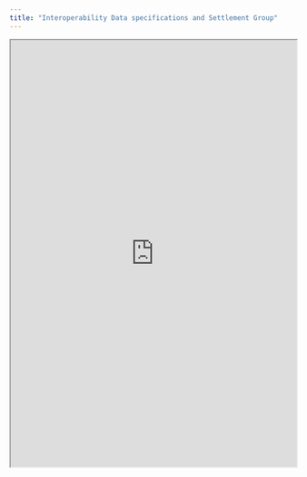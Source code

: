 ```yaml
---
title: "Interoperability Data specifications and Settlement Group"
---
```



<iframe height="750" width="100%" src="https://ewelton.github.io/ktest/wiki.html#Interoperability%20Data%20specifications%20and%20Settlement%20Group"></iframe>
